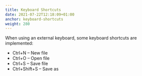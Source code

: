 ```yaml
---
title: Keyboard Shortcuts
date: 2021-07-22T12:18:09+01:00
anchor: keyboard-shortcuts
weight: 280
---
```


When using an external keyboard, some keyboard shortcuts are
implemented:
 * Ctrl+N &ndash; New file
 * Ctrl+O &ndash; Open file
 * Ctrl+S &ndash; Save file
 * Ctrl+Shift+S &ndash; Save as
